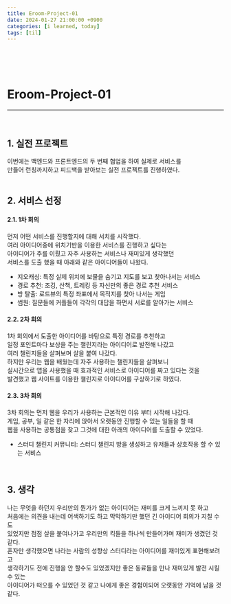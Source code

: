 ```yaml
---
title: Eroom-Project-01
date: 2024-01-27 21:00:00 +0900
categories: [i learned, today]
tags: [til]
---
```

<br>
<br>
<br>

# Eroom-Project-01
---
<br>

## 1. 실전 프로젝트
이번에는 백엔드와 프론트엔드의 두 번째 협업을 하여 실제로 서비스를  
만들어 런칭까지하고 피드백을 받아보는 실전 프로젝트를 진행하였다.  
<br>

## 2. 서비스 선정

#### 2.1. 1차 회의
먼저 어떤 서비스를 진행할지에 대해 서치를 시작했다.  
여러 아이디어중에 위치기반을 이용한 서비스를 진행하고 싶다는  
아이디어가 주를 이뤘고 자주 사용하는 서비스나 재미있게 생각했던  
서비스를 도출 했을 때 아래와 같은 아이디어들이 나왔다.  

- 지오캐싱: 특정 실제 위치에 보물을 숨기고 지도를 보고 찾아나서는 서비스
- 경로 추천: 조깅, 산책, 트레킹 등 자신만의 좋은 경로 추천 서비스
- 방 탈출: 로드뷰의 특정 좌표에서 목적지를 찾아 나서는 게임
- 썸원: 질문들에 커플들이 각각의 대답을 하면서 서로를 알아가는 서비스

#### 2.2. 2차 회의
1차 회의에서 도출한 아이디어를 바탕으로 특정 경로를 추천하고  
일정 포인트마다 보상을 주는 챌린지라는 아이디어로 발전해 나갔고  
여러 챌린지들을 살펴보며 살을 붙여 나갔다.  
하지만 우리는 웹을 배웠는데 자주 사용하는 챌린지들을 살펴보니  
실시간으로 앱을 사용했을 때 효과적인 서비스로 아이디어를 짜고 있다는 것을  
발견했고 웹 사이트를 이용한 챌린지로 아이디어를 구상하기로 하였다.  

#### 2.3. 3차 회의
3차 회의는 먼저 웹을 우리가 사용하는 근본적인 이유 부터 시작해 나갔다.  
게임, 공부, 일 같은 한 자리에 앉아서 오랫동안 진행할 수 있는 일들을 할 때  
웹을 사용하는 공통점을 찾고 그것에 대한 아래의 아이디어를 도출할 수 있었다.  

- 스터디 챌린지 커뮤니티: 스터디 챌린지 방을 생성하고 유저들과 상호작용 할 수 있는 서비스  
<br>

## 3. 생각
나는 무엇을 하던지 우리만의 뭔가가 없는 아이디어는 재미를 크게 느끼지 못 하고  
처음에는 의견을 내는데 어색하기도 하고 막막하기만 했던 긴 아이디어 회의가 지칠 수도  
있었지만 점점 살을 붙여나가고 우리만의 킥들을 하나씩 만들어가며 재미가 생겼던 것 같다.  
혼자만 생각했으면 나라는 사람의 성향상 스터디라는 아이디어를 재미있게 표현해보려고  
생각하기도 전에  진행을 안 할수도 있었겠지만 좋은 동료들을 만나 재미있게 발전 시킬 수 있는  
아이디어가 떠오를 수 있었던 것 같고 나에게 좋은 경험이되어 오랫동안 기억에 남을 것 같다.  